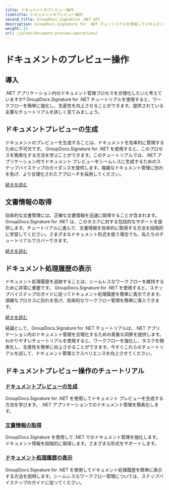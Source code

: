 ```yaml
---
title: ドキュメントのプレビュー操作
linktitle: ドキュメントのプレビュー操作
second_title: GroupDocs.Signature .NET API
description: GroupDocs.Signature for .NET チュートリアルを使用してドキュメント管理を合理化する方法を学びます。タスクを簡素化し、ワークフローを強化し、生産性を簡単に向上させます。
weight: 21
url: /ja/net/document-preview-operations/
---
```


# ドキュメントのプレビュー操作

## 導入

.NET アプリケーション内のドキュメント管理プロセスを合理化したいと考えていますか? GroupDocs.Signature for .NET チュートリアルを使用すると、ワークフローを簡単に強化し、生産性を向上させることができます。提供されている主要なチュートリアルを詳しく見てみましょう。

## ドキュメントプレビューの生成

ドキュメントのプレビューを生成することは、ドキュメントを効率的に管理するために不可欠です。 GroupDocs.Signature for .NET を使用すると、このプロセスを簡素化する方法を学ぶことができます。このチュートリアルでは、.NET アプリケーション内でドキュメント プレビューをシームレスに生成するためのステップバイステップのガイダンスを提供します。複雑なドキュメント管理に別れを告げ、より合理化されたアプローチを採用してください。

[続きを読む](./generate-document-preview/)

## 文書情報の取得

効率的な文書管理には、正確な文書情報を迅速に取得することが含まれます。 GroupDocs.Signature for .NET は、このタスクに対する包括的なサポートを提供します。チュートリアルに進んで、文書情報を効率的に取得する方法を段階的に学習してください。さまざまなドキュメント形式を扱う場合でも、私たちのチュートリアルでカバーできます。

[続きを読む](./retrieve-document-information/)

## ドキュメント処理履歴の表示

ドキュメント処理履歴を追跡することは、シームレスなワークフローを維持するために非常に重要です。 GroupDocs.Signature for .NET を使用すると、ステップバイステップのガイドに従ってドキュメント処理履歴を簡単に表示できます。煩雑なプロセスに別れを告げ、効率的なワークフロー管理を簡単に導入できます。

[続きを読む](./view-document-processing-history/)

結論として、GroupDocs.Signature for .NET チュートリアルは、.NET アプリケーション内のドキュメント管理を合理化するための貴重な洞察を提供します。わかりやすいチュートリアルを使用すると、ワークフローを強化し、タスクを簡素化し、生産性を簡単に向上させることができます。今すぐこれらのチュートリアルを試して、ドキュメント管理エクスペリエンスを向上させてください。
## ドキュメントプレビュー操作のチュートリアル
### [ドキュメントプレビューの生成](./generate-document-preview/)
GroupDocs.Signature for .NET を使用してドキュメント プレビューを生成する方法を学びます。 .NET アプリケーションでのドキュメント管理を簡素化します。
### [文書情報の取得](./retrieve-document-information/)
GroupDocs.Signature を使用して .NET でのドキュメント管理を強化します。ドキュメント情報を段階的に取得します。さまざまな形式をサポートします。
### [ドキュメント処理履歴の表示](./view-document-processing-history/)
GroupDocs.Signature for .NET を使用してドキュメント処理履歴を簡単に表示する方法を説明します。シームレスなワークフロー管理については、ステップバイステップのガイドに従ってください。